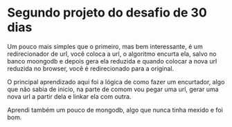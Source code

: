 # Segundo projeto do desafio de 30 dias

Um pouco mais simples que o primeiro, mas bem interessante, é um redirecionador de url, você coloca a url, o algoritmo encurta ela, salvo no banco moongodb e depois gera ela reduzida e quando colocar a nova url reduzida no browser, você é redirecionado para a original.

O principal aprendizado aqui foi a lógica de como fazer um encurtador, algo que não sabia de inicio, na parte de comom vou pegar uma url, gerar uma nova url a partir dela e linkar ela com outra.

Aprendi também um pouco de mongodb, algo que nunca tinha mexido e foi bom.